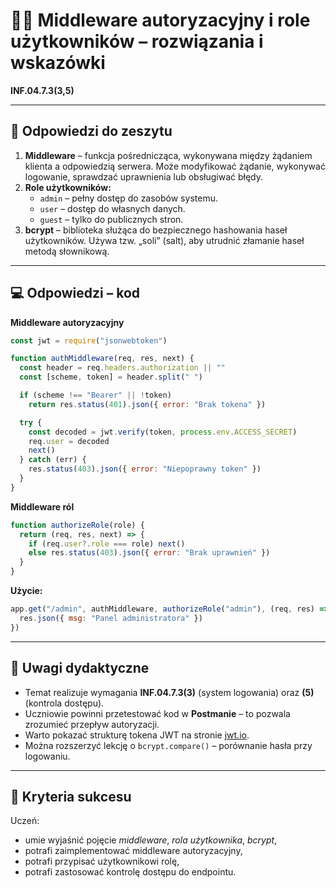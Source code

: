 # 🧑‍🏫 Middleware autoryzacyjny i role użytkowników – rozwiązania i wskazówki  
**INF.04.7.3(3,5)**


---

## 💬 Odpowiedzi do zeszytu
1. **Middleware** – funkcja pośrednicząca, wykonywana między żądaniem klienta a odpowiedzią serwera. Może modyfikować żądanie, wykonywać logowanie, sprawdzać uprawnienia lub obsługiwać błędy.  
2. **Role użytkowników:**
   - `admin` – pełny dostęp do zasobów systemu.  
   - `user` – dostęp do własnych danych.  
   - `guest` – tylko do publicznych stron.  
3. **bcrypt** – biblioteka służąca do bezpiecznego hashowania haseł użytkowników. Używa tzw. „soli” (salt), aby utrudnić złamanie haseł metodą słownikową.

---

## 💻 Odpowiedzi – kod

**Middleware autoryzacyjny**
```js
const jwt = require("jsonwebtoken")

function authMiddleware(req, res, next) {
  const header = req.headers.authorization || ""
  const [scheme, token] = header.split(" ")

  if (scheme !== "Bearer" || !token)
    return res.status(401).json({ error: "Brak tokena" })

  try {
    const decoded = jwt.verify(token, process.env.ACCESS_SECRET)
    req.user = decoded
    next()
  } catch (err) {
    res.status(403).json({ error: "Niepoprawny token" })
  }
}
```

**Middleware ról**
```js
function authorizeRole(role) {
  return (req, res, next) => {
    if (req.user?.role === role) next()
    else res.status(403).json({ error: "Brak uprawnień" })
  }
}
```

**Użycie:**
```js
app.get("/admin", authMiddleware, authorizeRole("admin"), (req, res) => {
  res.json({ msg: "Panel administratora" })
})
```

---

## 🧾 Uwagi dydaktyczne
- Temat realizuje wymagania **INF.04.7.3(3)** (system logowania) oraz **(5)** (kontrola dostępu).  
- Uczniowie powinni przetestować kod w **Postmanie** – to pozwala zrozumieć przepływ autoryzacji.  
- Warto pokazać strukturę tokena JWT na stronie [jwt.io](https://jwt.io).  
- Można rozszerzyć lekcję o `bcrypt.compare()` – porównanie hasła przy logowaniu.

---

## 🏁 Kryteria sukcesu
Uczeń:
- umie wyjaśnić pojęcie *middleware*, *rola użytkownika*, *bcrypt*,  
- potrafi zaimplementować middleware autoryzacyjny,  
- potrafi przypisać użytkownikowi rolę,  
- potrafi zastosować kontrolę dostępu do endpointu.
